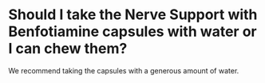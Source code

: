 # Should I take the Nerve Support with Benfotiamine capsules with water or I can chew them?

We recommend taking the capsules with a generous amount of water.